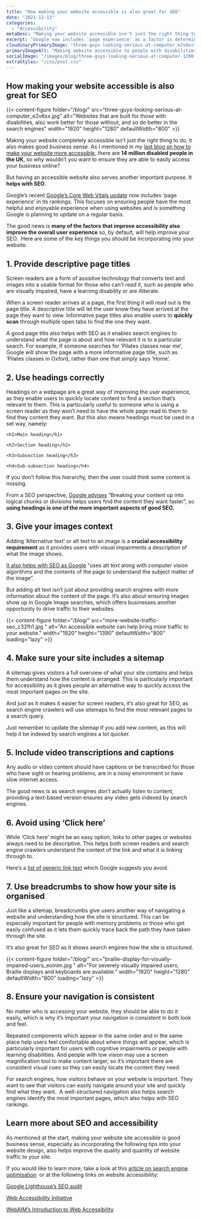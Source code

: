 ```yaml
---
title: "How making your website accessible is also great for SEO"
date: "2021-12-13"
categories:
  - "Accessibility"
metaDesc: "Making your website accessible isn’t just the right thing to do, it also makes good business sense. And an accessible website also helps with SEO. Here are 8 tips."
excerpt: "Google now includes 'page experience' as a factor in determining search result rankings  as a means of helping ensure visitors have a great experience when using a website. So if you want better rankings, it's important to improve the usability of your site. Also, making your site more accessible to people with disabilities is the right thing to do and, of course, it makes business sense so more people can then use your site. The good news is that making a site more accessible tends to improve the usability more generally, and so improves SEO. Here are 8 tips on how you can improve the usability and accessibility of your website."
cloudinaryPrimaryImage: "three-guys-looking-serious-at-computer_e2v6sx"
primaryImageAlt: "Making website accessible to people with disabilities improves search engine rankings as well."
socialImage: "/images/blog/three-guys-looking-serious-at-computer-1200.jpg"
extraStyles: "/css/post.css"
---
```


## How making your website accessible is also great for SEO

{{< content-figure folder="/blog/"
src="three-guys-looking-serious-at-computer_e2v6sx.jpg"
alt="Websites that are built for those with disabilities, also work better for those without, and so do better in the search engines"
width="1920" height="1280" defaultWidth="800" >}}

Making your website completely accessible isn’t just the right thing to do, it also makes good business sense. As I mentioned in my [last blog on how to make your website more accessible](https://www.attractmore.uk/blog/a-starter-guide-to-accessibility/), there are **14 million disabled people in the UK**, so why wouldn’t you want to ensure they are able to easily access your business online?

But having an accessible website also serves another important purpose. It **helps with SEO**.

Google’s recent [Google’s Core Web Vitals update](https://developers.google.com/search/docs/appearance/page-experience) now includes ‘page experience’ in its rankings. This focuses on ensuring people have the most helpful and enjoyable experience when using websites and is something Google is planning to update on a regular basis.

The good news is **many of the factors that improve accessibility also improve the overall user experience** so, by default, will help improve your SEO.  Here are some of the key things you should be incorporating into your website.

## 1. Provide descriptive page titles

Screen readers are a form of assistive technology that converts text and images into a usable format for those who can’t read it, such as people who are visually impaired, have a learning disability or are illiterate.

When a screen reader arrives at a page, the first thing it will read out is the page title. A descriptive title will let the user know they have arrived at the page they want to view. Informative page titles also enable users to **quickly scan** through multiple open tabs to find the one they want.

A good page title also helps with SEO as it enables search engines to understand what the page is about and how relevant it is to a particular search. For example, if someone searches for ‘Pilates classes near me’, Google will show the page with a more informative page title, such as ‘Pilates classes in Oxford, rather than one that simply says ‘Home’.

## 2. Use headings correctly

Headings on a webpage are a great way of improving the user experience, as they enable users to quickly locate content to find a section that’s relevant to them. This is particularly useful to someone who is using a screen reader as they won’t need to have the whole page read to them to find they content they want. But this also means headings must be used in a set way, namely:

`<h1>Main heading</h1>`

`<h2>Section heading</h2>`

`<h3>Subsection heading</h3>`

`<h4>Sub-subsection heading</h4>`

If you don’t follow this hierarchy, then the user could think some content is missing.

From a SEO perspective, [Google advises](https://developers.google.com/search/docs/beginner/seo-starter-guide?hl=en&visit_id=637745581092071871-181944188&rd=1) “Breaking your content up into logical chunks or divisions helps users find the content they want faster”, so **using headings is one of the more important aspects of good SEO.**

## 3. Give your images context

Adding ‘Alternative text’ or alt text to an image is a **crucial accessibility requirement** as it provides users with visual impairments a description of what the image shows.

[It also helps with SEO as Google](https://developers.google.com/search/docs/beginner/seo-starter-guide?hl=en&visit_id=637745581092071871-181944188&rd=1) “uses alt text along with computer vision algorithms and the contents of the page to understand the subject matter of the image”.

But adding alt text isn’t just about providing search engines with more information about the content of the page. It’s also about ensuring images show up in Google Image searches, which offers businesses another opportunity to drive traffic to their websites.

{{< content-figure folder="/blog/"
src="more-website-traffic-seo_c32fh1.jpg "
alt="An accessible website can help bring more traffic to your website."
width="1920" height="1390" defaultWidth="800"
loading="lazy" >}}

## 4. Make sure your site includes a sitemap

A sitemap gives visitors a full overview of what your site contains and helps them understand how the content is arranged. This is particularly important for accessibility as it gives people an alternative way to quickly access the most important pages on the site.

And just as it makes it easier for screen readers, it’s also great for SEO, as search engine crawlers will use sitemaps to find the most relevant pages to a search query.

Just remember to update the sitemap if you add new content, as this will help it be indexed by search engines a lot quicker.

## 5. Include video transcriptions and captions

Any audio or video content should have captions or be transcribed for those who have sight or hearing problems, are in a noisy environment or have slow internet access.

The good news is as search engines don’t actually listen to content, providing a text-based version ensures any video gets indexed by search engines.

## 6. Avoid using ‘Click here’

While ‘Click here’ might be an easy option, links to other pages or websites always need to be descriptive. This helps both screen readers and search engine crawlers understand the context of the link and what it is linking through to.

Here’s a [list of generic link text](https://developer.chrome.com/docs/lighthouse/seo/link-text/) which Google suggests you avoid.

## 7. Use breadcrumbs to show how your site is organised

Just like a sitemap, breadcrumbs give users another way of navigating a website and understanding how the site is structured. This can be especially important for people with memory problems or those who get easily confused as it lets them quickly trace back the path they have taken through the site.

It’s also great for SEO as it shows search engines how the site is structured.

{{< content-figure folder="/blog/"
src="braille-display-for-visually-impaired-users_eoinim.jpg "
alt="For severely visually impaired users, Braille displays and keyboards are available."
width="1920" height="1280" defaultWidth="800"
loading="lazy" >}}

## 8. Ensure your navigation is consistent

No matter who is accessing your website, they should be able to do it easily, which is why it’s important your navigation is consistent in both look and feel.

Repeated components which appear in the same order and in the same place help users feel comfortable about where things will appear, which is particularly important for users with cognitive impairments or people with learning disabilities. And people with low vision may use a screen magnification tool to make content larger, so it’s important there are consistent visual cues so they can easily locate the content they need.

For search engines, how visitors behave on your website is important. They want to see that visitors can easily navigate around your site and quickly find what they want.  A well-structured navigation also helps search engines identify the most important pages, which also helps with SEO rankings.

## Learn more about SEO and accessibility

As mentioned at the start, making your website site accessible is good business sense, especially as incorporating the following tips into your website design, also helps improve the quality and quantity of website traffic to your site.

If you would like to learn more, take a look at this [article on search engine optimisation](https://www.attractmore.uk/services/search-engine-optimisation/)  or at the following links on website accessibility:

[Google Lighthouse’s SEO audit](https://developers.google.com/web/tools/lighthouse)

[Web Accessibility Initiative](https://www.w3.org/WAI/gettingstarted/Overview.html)

[WebAIM’s Introduction to Web Accessibility](https://webaim.org/intro/)
